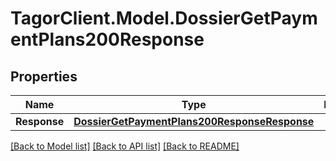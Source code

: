 # TagorClient.Model.DossierGetPaymentPlans200Response

## Properties

Name | Type | Description | Notes
------------ | ------------- | ------------- | -------------
**Response** | [**DossierGetPaymentPlans200ResponseResponse**](DossierGetPaymentPlans200ResponseResponse.md) |  | [optional] 

[[Back to Model list]](../README.md#documentation-for-models) [[Back to API list]](../README.md#documentation-for-api-endpoints) [[Back to README]](../README.md)

